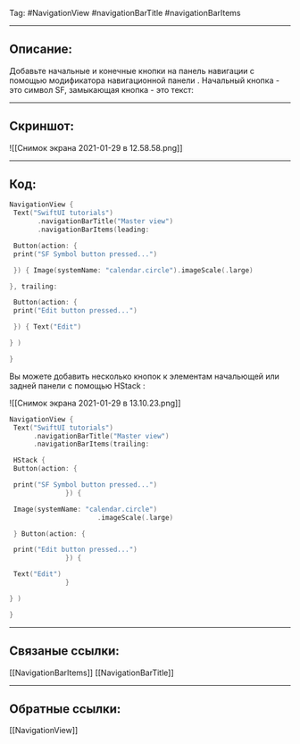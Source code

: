 Tag: #NavigationView #navigationBarTitle #navigationBarItems 

---
## Описание:
Добавьте начальные и конечные кнопки на панель навигации с помощью модификатора навигационной панели . Начальный кнопка \- это символ SF, замыкающая кнопка \- это текст:

---
## Скриншот:
![[Снимок экрана 2021-01-29 в 12.58.58.png]]

---
## Код:

``` swift
NavigationView {
 Text("SwiftUI tutorials")
       .navigationBarTitle("Master view")
       .navigationBarItems(leading: 

 Button(action: {
 print("SF Symbol button pressed...") 

 }) { Image(systemName: "calendar.circle").imageScale(.large) 

}, trailing:

 Button(action: {
 print("Edit button pressed...") 

 }) { Text("Edit") 

} )

}

```

Вы можете добавить несколько кнопок к элементам начальющей или задней панели с помощью HStack :

![[Снимок экрана 2021-01-29 в 13.10.23.png]]

``` swift
NavigationView {
 Text("SwiftUI tutorials")
      .navigationBarTitle("Master view")
      .navigationBarItems(trailing: 

 HStack {
 Button(action: { 

 print("SF Symbol button pressed...")
              }) { 

 Image(systemName: "calendar.circle")
                      .imageScale(.large) 

 } Button(action: { 

 print("Edit button pressed...")
              }) { 

 Text("Edit")
              } 

} )

}

```



---
## Связаные ссылки:
[[NavigationBarItems]]
[[NavigationBarTitle]]

---
## Обратные ссылки:
[[NavigationView]]